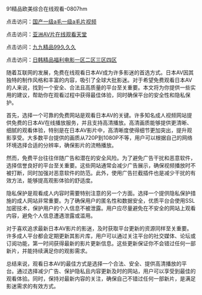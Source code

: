 91精品欧美综合在线观看-0807hm

点击访问：<a href="https://heiliaozj3tjd.pages.dev">国产一级a毛一级a毛片视频</a>

点击访问：<a href="https://bered.pages.dev/">亚洲AV片在线观看天堂</a>

点击访问：<a href="https://cfad.pages.dev/">九九精品99久久久</a>

点击访问：<a href="https://bsdf-5f5.pages.dev/">日韩精品福利电影一区二区三区四区</a>


随着互联网的发展，免费在线观看日本AV成为许多影迷的首选方式。日本AV因其独特的制作风格和丰富的内容，吸引了全球大批影迷。对于希望免费观看日本AV的人来说，找到一个安全、合法且高质量的平台至关重要。本文将为你提供一些实用的建议，帮助你在观看过程中获得最佳体验，同时确保平台的安全性和隐私保护。

首先，选择一个可靠的免费网站是观看日本AV的关键。许多知名成人视频网站提供免费的日本AV在线播放服务，并且支持高清播放。高清画质能够提供更清晰、细腻的观看体验，特别是在日本AV影片中，高清晰度使得细节更加突出，提升观影享受。大多数平台提供的画质从720P到1080P不等，用户可以根据自己的网络环境选择合适的分辨率，确保影片的流畅播放。

然而，免费平台往往伴随广告和潜在的安全风险。为了避免广告干扰和恶意软件，选择信誉良好的平台至关重要。这些网站通常会减少广告展示，确保视频播放时不被打断，同时加强对恶意软件的防范。此外，使用广告拦截插件也是减少干扰的有效方法，能够提高观影体验的舒适度。

隐私保护是观看成人内容时需要特别注意的另一个方面。选择一个提供隐私保护措施的成人网站非常重要。为了确保用户的匿名性和数据安全，优质平台会使用SSL加密技术，保护用户的个人信息不被泄露。用户应尽量避免在不安全的网站上观看内容，避免个人信息遭遇泄露或滥用。

对于喜欢追求最新日本AV影片的影迷，及时获取平台更新的资源同样至关重要。许多成人平台都会定期更新其影片库，用户可以通过关注平台的社交媒体、论坛或订阅功能，第一时间获得最新的影片更新信息。这些更新保证你不会错过任何一部新片，并能持续满足你的观影需求。

总结来说，观看日本AV的最佳方式是选择一个合法、安全、提供高清播放的平台。通过选择减少广告、保护隐私且内容更新及时的网站，用户可以享受到最佳的观看体验。同时，保持对最新内容的关注，确保自己不错过任何一部新片，是满足影迷需求的有效方式。


<span style="display:none;">[Canonical link]( ）</span>
